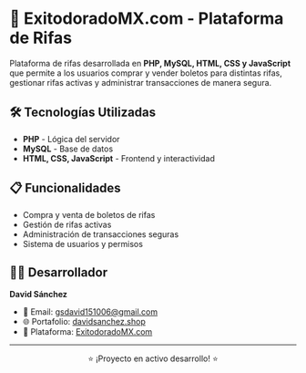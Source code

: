 # 🎫 ExitodoradoMX.com - Plataforma de Rifas

Plataforma de rifas desarrollada en **PHP, MySQL, HTML, CSS y JavaScript** que permite a los usuarios comprar y vender boletos para distintas rifas, gestionar rifas activas y administrar transacciones de manera segura.

## 🛠️ Tecnologías Utilizadas
- **PHP** - Lógica del servidor
- **MySQL** - Base de datos
- **HTML, CSS, JavaScript** - Frontend y interactividad

## 📋 Funcionalidades
- Compra y venta de boletos de rifas
- Gestión de rifas activas
- Administración de transacciones seguras
- Sistema de usuarios y permisos

## 👨‍💻 Desarrollador
**David Sánchez**
- 📧 Email: gsdavid151006@gmail.com
- 🌐 Portafolio: [davidsanchez.shop](https://davidsanchez.shop)
- 🎫 Plataforma: [ExitodoradoMX.com](https://ExitodoradoMX.com)

---

<p align="center">
⭐ ¡Proyecto en activo desarrollo! ⭐
</p>
